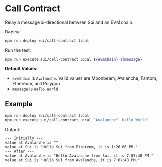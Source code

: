 # Call Contract

Relay a message bi-directional between Sui and an EVM chain.

Deploy:

```bash
npm run deploy sui/call-contract local
```

Run the test:

```bash
npm run execute sui/call-contract local ${evmChain} ${message}
```

**Default Values**:

-   `evmChain` is `Avalanche`. Valid values are Moonbeam, Avalanche, Fantom, Ethereum, and Polygon
-   `message` is `Hello World`

## Example

```bash
npm run deploy sui/call-contract local
npm run execute sui/call-contract local "Avalanche" 'Hello World'
```

Output:

```
--- Initially ---
value at Avalanche is ""
value at Sui is "Hello Sui from Ethereum, it is 1:26:06 PM."
--- After ---
value at Avalanche is "Hello Avalanche from Sui, it is 7:05:48 PM."
value at Sui is "Hello Sui from Avalanche, it is 7:05:48 PM."
```
